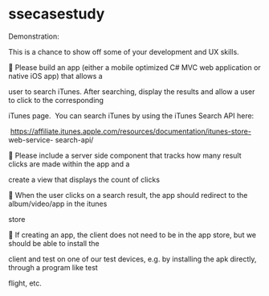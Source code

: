 # ssecasestudy

Demonstration:

This is a chance to show off some of your development and UX skills.

 Please build an app (either a mobile optimized C# MVC web application or native iOS app) that allows a

user to search iTunes. After searching, display the results and allow a user to click to the corresponding

iTunes page.  You can search iTunes by using the iTunes Search API here:

 https://affiliate.itunes.apple.com/resources/documentation/itunes-store- web-service- search-api/

 Please include a server side component that tracks how many result clicks are made within the app and a

create a view that displays the count of clicks

 When the user clicks on a search result, the app should redirect to the album/video/app in the itunes

store

 If creating an app, the client does not need to be in the app store, but we should be able to install the

client and test on one of our test devices, e.g. by installing the apk directly, through a program like test

flight, etc.